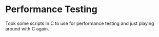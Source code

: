 # Performance Testing

Took some scripts in C to use for performance testing
and just playing around with C again.

